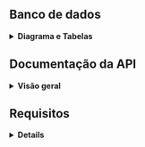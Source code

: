 

## Banco de dados  
<details close>
    <summary><strong> Diagrama e Tabelas</strong></summary>
  - MySQL 

 #### Diagrama de Entidade-Relacionamento
<img>

#### Tabelas
  
 O banco terá três tabelas:

- A tabela `products`, com os atributos `id` e `name`;
- A tabela `sales`, com os atributos `id` e `date`;
- A tabela `sales_products`, com os atributos `sale_id`, `product_id` e `quantity`;
- O script de criação do banco de dados pode ser visto [aqui](migration.sql);
- O script que popula o banco de dados pode ser visto [aqui](seed.sql);
 </details>

## Documentação da API
<details close>
      <summary><strong> Visão geral</summary>

| Endpoint     | Método HTTP | Descrição               | 
| :----------- | :---------- | :---------------------- |
| [`/products`](#)   | GET        | Todos os produtos devem ser retornados|
| [`/products/:id`](#)| GET         | Apenas o produto com o id presente na URL deve ser retornado|
| [`/products`](#)     | POST         | Cria um produto
| [`/products/:id`](#) | PUT      | Atualizar um produto
| [`/products/:id`](#)   | DELETE       | Deleta um produto
| [`/sales`](#)   | GET        | Todos os produtos devem ser retornados|
| [`/sales`](#)| GET         | Apenas a venda com o id presente na URL deve ser retornada;|
| [`/sales`](#)     | POST         | Validar e cadastrar vendas
| [`/sales/:id`](#) | PUT      | Atualizar uma venda
| [`/sales/:id`](#)   | DELETE       | Deleta uma venda
 </details>

## Requisitos 
<details close>

01. Crie endpoints para listar produtos
02. Desenvolva testes que cubram no mínimo 5% das camadas da sua aplicação
03. Crie endpoint para cadastrar produtos
04. Crie validações para produtos
05. Desenvolva testes que cubram no mínimo 10% das camadas da sua aplicação
06. Crie endpoint para validar e cadastrar vendas
07. Desenvolva testes que cubram no mínimo 15% das camadas da sua aplicação
08. Crie endpoints para listar vendas
09. Desenvolva testes que cubram no mínimo 20% das camadas da sua aplicação
10. Crie endpoint para atualizar um produto
11. Desenvolva testes que cubram no mínimo 25% das camadas da sua aplicação
12. Crie endpoint para deletar um produto
</details>
